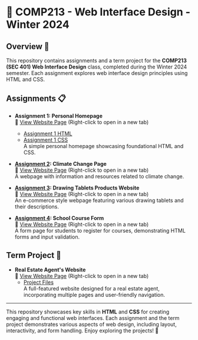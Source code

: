 # 🎨 COMP213 - Web Interface Design - Winter 2024

## Overview 📖
This repository contains assignments and a term project for the **COMP213 (SEC 401) Web Interface Design** class, completed during the Winter 2024 semester. Each assignment explores web interface design principles using HTML and CSS.

## Assignments 📋

- **Assignment 1: Personal Homepage**  
  🔗 [View Website Page](https://aikoxb.github.io/COMP213_WebInterfaceDesign/index.html) (Right-click to open in a new tab)  
  - [Assignment 1 HTML](./index.html)
  - [Assignment 1 CSS](./styles.css)  
  A simple personal homepage showcasing foundational HTML and CSS.

- **[Assignment 2](./A2): Climate Change Page**  
  🔗 [View Website Page](https://aikoxb.github.io/COMP213_WebInterfaceDesign/A2/climate_change.html) (Right-click to open in a new tab)  
  A webpage with information and resources related to climate change.

- **[Assignment 3](./A3): Drawing Tablets Products Website**  
  🔗 [View Website Page](https://aikoxb.github.io/COMP213_WebInterfaceDesign/A3/drawing_tablets.html) (Right-click to open in a new tab)  
  An e-commerce style webpage featuring various drawing tablets and their descriptions.

- **[Assignment 4](./A4): School Course Form**  
  🔗 [View Website Page](https://aikoxb.github.io/COMP213_WebInterfaceDesign/A4/course_form.html) (Right-click to open in a new tab)  
  A form page for students to register for courses, demonstrating HTML forms and input validation.

## Term Project 🏡

- **Real Estate Agent's Website**  
  🔗 [View Website Page](https://aikoxb.github.io/COMP213_WebInterfaceDesign/term_project/home.html) (Right-click to open in a new tab)  
  - [Project Files](./term_project)  
  A full-featured website designed for a real estate agent, incorporating multiple pages and user-friendly navigation.

---

This repository showcases key skills in **HTML** and **CSS** for creating engaging and functional web interfaces. Each assignment and the term project demonstrates various aspects of web design, including layout, interactivity, and form handling. Enjoy exploring the projects! 🚀
